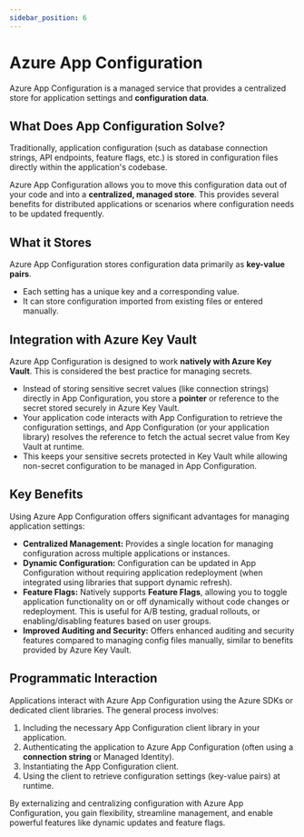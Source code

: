 ```yaml
---
sidebar_position: 6
---
```


# Azure App Configuration

Azure App Configuration is a managed service that provides a centralized store for application settings and **configuration data**.

## What Does App Configuration Solve?

Traditionally, application configuration (such as database connection strings, API endpoints, feature flags, etc.) is stored in configuration files directly within the application's codebase.

Azure App Configuration allows you to move this configuration data out of your code and into a **centralized, managed store**. This provides several benefits for distributed applications or scenarios where configuration needs to be updated frequently.

## What it Stores

Azure App Configuration stores configuration data primarily as **key-value pairs**.

*   Each setting has a unique key and a corresponding value.
*   It can store configuration imported from existing files or entered manually.

## Integration with Azure Key Vault

Azure App Configuration is designed to work **natively with Azure Key Vault**. This is considered the best practice for managing secrets.

*   Instead of storing sensitive secret values (like connection strings) directly in App Configuration, you store a **pointer** or reference to the secret stored securely in Azure Key Vault.
*   Your application code interacts with App Configuration to retrieve the configuration settings, and App Configuration (or your application library) resolves the reference to fetch the actual secret value from Key Vault at runtime.
*   This keeps your sensitive secrets protected in Key Vault while allowing non-secret configuration to be managed in App Configuration.

## Key Benefits

Using Azure App Configuration offers significant advantages for managing application settings:

*   **Centralized Management:** Provides a single location for managing configuration across multiple applications or instances.
*   **Dynamic Configuration:** Configuration can be updated in App Configuration without requiring application redeployment (when integrated using libraries that support dynamic refresh).
*   **Feature Flags:** Natively supports **Feature Flags**, allowing you to toggle application functionality on or off dynamically without code changes or redeployment. This is useful for A/B testing, gradual rollouts, or enabling/disabling features based on user groups.
*   **Improved Auditing and Security:** Offers enhanced auditing and security features compared to managing config files manually, similar to benefits provided by Azure Key Vault.

## Programmatic Interaction

Applications interact with Azure App Configuration using the Azure SDKs or dedicated client libraries. The general process involves:

1.  Including the necessary App Configuration client library in your application.
2.  Authenticating the application to Azure App Configuration (often using a **connection string** or Managed Identity).
3.  Instantiating the App Configuration client.
4.  Using the client to retrieve configuration settings (key-value pairs) at runtime.

By externalizing and centralizing configuration with Azure App Configuration, you gain flexibility, streamline management, and enable powerful features like dynamic updates and feature flags.